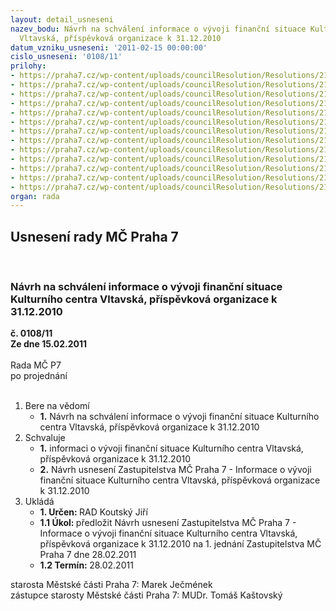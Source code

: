```yaml
---
layout: detail_usneseni
nazev_bodu: Návrh na schválení informace o vývoji finanční situace Kulturního centra
  Vltavská, příspěvková organizace k 31.12.2010
datum_vzniku_usneseni: '2011-02-15 00:00:00'
cislo_usneseni: '0108/11'
prilohy:
- https://praha7.cz/wp-content/uploads/councilResolution/Resolutions/21917/9-11-z1_-_informace_o_stavu_kc_vltavsk%c3%a1_k_31_12_2010_(2).doc
- https://praha7.cz/wp-content/uploads/councilResolution/Resolutions/21917/9-11-usnesen%c3%ad_z_m%c4%8d_%c4%8d.0276.doc
- https://praha7.cz/wp-content/uploads/councilResolution/Resolutions/21917/9-11-usnesen%c3%ad_z_m%c4%8d_%c4%8d.0332.doc
- https://praha7.cz/wp-content/uploads/councilResolution/Resolutions/21917/9-11-rozbor_kc_31.12.2010.pdf
- https://praha7.cz/wp-content/uploads/councilResolution/Resolutions/21917/9-11-tab._rozbor_k_31.12.2010.pdf
- https://praha7.cz/wp-content/uploads/councilResolution/Resolutions/21917/9-11-vz_2010.doc
- https://praha7.cz/wp-content/uploads/councilResolution/Resolutions/21917/9-11-z%c3%a1pisy_do_kurz%c5%af_ccv_ls.xlsx
- https://praha7.cz/wp-content/uploads/councilResolution/Resolutions/21917/9-11-z%c3%a1pisy_do_kurz%c5%af_ccv_zs.xlsx
- https://praha7.cz/wp-content/uploads/councilResolution/Resolutions/21917/9-11-akce_kcv_2010_-_programy.xlsx
- https://praha7.cz/wp-content/uploads/councilResolution/Resolutions/21917/9-11-akce_kcv_2010_-_kurzy.xlsx
- https://praha7.cz/wp-content/uploads/councilResolution/Resolutions/21917/9-11-p%c5%99ehled_n%c3%a1jmu_98_-_11.xls
- https://praha7.cz/wp-content/uploads/councilResolution/Resolutions/21917/9-11-orco_x_kcv_2007-2010_-_p%c5%99ehled_v%c3%bdvoje_energi%c3%ad.xls
- https://praha7.cz/wp-content/uploads/councilResolution/Resolutions/21917/9-11-p%c5%99ehled_inv__a_neinv__p%c5%99%c3%adsp%c4%9bvk%c5%af.xls
organ: rada
---
```

<div id="ucUsn_pList" class="usn">
	<span><h2>Usnesení rady MČ Praha 7 </h2>
<br></span><div class="standBody">
<span><h3>Návrh na schválení informace o vývoji finanční situace Kulturního centra Vltavská, příspěvková organizace k 31.12.2010</h3></span><div class="center">
		<strong>č. 0108/11</strong><br>
	</div>
<div class="center">
		<strong>Ze dne 15.02.2011</strong><br><br>
	</div>Rada MČ P7<br> po projednání<br><br><ol>
<li>Bere na vědomí<ul><li>
<strong>1.</strong> Návrh na schválení informace o vývoji finanční situace Kulturního centra Vltavská, příspěvková organizace k 31.12.2010</li></ul>
</li>
<li>Schvaluje<ul>
<li>
<strong>1.</strong> informaci o vývoji finanční situace Kulturního centra Vltavská, příspěvková organizace k 31.12.2010</li>
<li>
<strong>2.</strong> Návrh usnesení Zastupitelstva MČ Praha 7 - Informace o vývoji finanční situace Kulturního centra Vltavská, příspěvková organizace k 31.12.2010</li>
</ul>
</li>
<li>Ukládá<ul>
<li>
<strong>1. Určen: </strong>RAD Koutský Jiří</li>
<li>
<strong>1.1 Úkol: </strong>předložit Návrh usnesení Zastupitelstva MČ Praha 7 - Informace o vývoji finanční situace Kulturního centra Vltavská, příspěvková organizace k 31.12.2010 na 1. jednání Zastupitelstva MČ Praha 7 dne 28.02.2011</li>
<li>
<strong>1.2 Termín: </strong>28.02.2011</li>
</ul>
</li>
</ol>starosta Městské části Praha 7: Marek Ječmének<br>zástupce starosty Městské části Praha 7: MUDr. Tomáš Kaštovský 
</div>
</div>